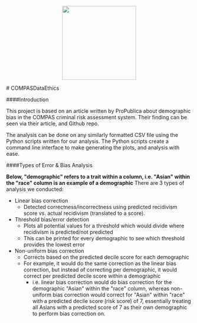 <p align="center"><img src="https://www.eecs.umich.edu/eecs/images/EECS-Logo-Mobile.png" width="200"></p>
# COMPASDataEthics

####Introduction

This project is based on an article written by ProPublica about demographic bias in the COMPAS criminal risk assessment system.
Their finding can be seen via their article, and Github repo.

The analysis can be done on any similarly formatted CSV file using the Python scripts written for our analysis.
The Python scripts create a command line interface to make generating the plots, and analysis with ease.

####Types of Error & Bias Analysis

**Below, "demographic" refers to a trait within a column, i.e. "Asian" within the "race" column is an example of a demographic**
There are 3 types of analysis we conducted:
* Linear bias correction
    * Detected correctness/incorrectness using predicted recidivism score vs. actual recidivism (translated to a score).
* Threshold bias/error detection
    * Plots all potential values for a threshold which would divide where recidivism is predicted/not predicted
    * This can be printed for every demographic to see which threshold provides the lowest error
* Non-uniform bias correction
    * Corrects based on the predicted decile score for each demographic
    * For example, it would do the same correction as the linear bias correction, but instead of correcting per demographic, it would 
    correct per predicted decile score within a demographic
        * i.e. linear bias correction would do bias correction for the demographic "Asian" within the "race" column, whereas non-uniform bias correction 
        would correct for "Asian" within "race" with a predicted decile score (risk score) of 7, essentially treating all Asians with a predicted score of 7 as their own demographic to perform bias correction on.